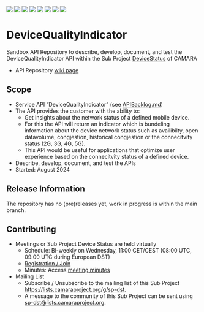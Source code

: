 <a href="https://github.com/camaraproject/DeviceQualityIndicator/commits/" title="Last Commit"><img src="https://img.shields.io/github/last-commit/camaraproject/DeviceQualityIndicator?style=plastic"></a>
<a href="https://github.com/camaraproject/DeviceQualityIndicator/issues" title="Open Issues"><img src="https://img.shields.io/github/issues/camaraproject/DeviceQualityIndicator?style=plastic"></a>
<a href="https://github.com/camaraproject/DeviceQualityIndicator/pulls" title="Open Pull Requests"><img src="https://img.shields.io/github/issues-pr/camaraproject/DeviceQualityIndicator?style=plastic"></a>
<a href="https://github.com/camaraproject/DeviceQualityIndicator/graphs/contributors" title="Contributors"><img src="https://img.shields.io/github/contributors/camaraproject/DeviceQualityIndicator?style=plastic"></a>
<a href="https://github.com/camaraproject/DeviceQualityIndicator" title="Repo Size"><img src="https://img.shields.io/github/repo-size/camaraproject/DeviceQualityIndicator?style=plastic"></a>
<a href="https://github.com/camaraproject/DeviceQualityIndicator/blob/main/LICENSE" title="License"><img src="https://img.shields.io/badge/License-Apache%202.0-green.svg?style=plastic"></a>
<a href="https://github.com/camaraproject/DeviceQualityIndicator/releases/latest" title="Latest Release"><img src="https://img.shields.io/github/release/camaraproject/DeviceQualityIndicator?style=plastic"></a>
<a href="https://github.com/camaraproject/Governance/blob/main/ProjectStructureAndRoles.md" title="Sandbox API Repository"><img src="https://img.shields.io/badge/Sandbox%20API%20Repository-yellow?style=plastic"></a>

# DeviceQualityIndicator

Sandbox API Repository to describe, develop, document, and test the DeviceQualityIndicator API within the Sub Project [DeviceStatus](https://lf-camaraproject.atlassian.net/wiki/x/6wApBQ) of CAMARA

* API Repository [wiki page](https://lf-camaraproject.atlassian.net/wiki/x/GQCbBQ)

## Scope

* Service API “DeviceQualityIndicator” (see [APIBacklog.md](https://github.com/camaraproject/APIBacklog/blob/main/documentation/APIbacklog.md))
* The API provides the customer with the ability to:  
  * Get insights about the network status of a defined mobile device.
  * For this the API will return an indicator which is bundeling information about the device network status such as availibilty, open datavolume, congjestion, historical congjestion or the connecitvity status (2G, 3G, 4G, 5G).
  * This API would be useful for applications that optimize user experience based on the connecitvity status of a defined device.
* Describe, develop, document, and test the APIs
* Started: August 2024

## Release Information

The repository has no (pre)releases yet, work in progress is within the main branch.
<!-- Optional: an explicit listing of the latest (pre-)release with additional information, e.g. links to the API definitions -->
<!-- In addition use/uncomment one or multiple the following alternative options when becoming applicable -->
<!-- Pre-releases of this sub project are available in https://github.com/camaraproject/DeviceQualityIndicator/releases -->
<!-- The latest public release is available here: https://github.com/camaraproject/DeviceQualityIndicator/releases/latest -->
<!-- For changes see [CHANGELOG.md](https://github.com/camaraproject/DeviceQualityIndicator/blob/main/CHANGELOG.md) -->

## Contributing
* Meetings or Sub Project Device Status are held virtually 
    * Schedule: Bi-weekly on Wednesday, 11:00 CET/CEST (08:00 UTC, 09:00 UTC during European DST)
    * [Registration / Join]([https://wiki.camaraproject.org/x/TQAG](https://zoom-lfx.platform.linuxfoundation.org/meeting/94783050047?password=c43ff9fd-4c79-468a-9d98-45222dd6343d))
    * Minutes: Access [meeting minutes](https://wiki.camaraproject.org/display/CAM/DeviceStatus+Meeting+Minutes)
* Mailing List
    * Subscribe / Unsubscribe to the mailing list of this Sub Project <https://lists.camaraproject.org/g/sp-dst>.
    * A message to the community of this Sub Project can be sent using <sp-dst@lists.camaraproject.org>.
